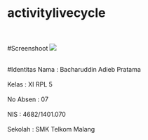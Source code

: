# activitylivecycle
<br><br>
#Screenshoot
<img src="https://cloud.githubusercontent.com/assets/22101214/19221706/ac32cc0c-8e72-11e6-9cc2-0958dc49d14f.PNG"><br><br>

#Identitas
Nama  : Bacharuddin Adieb Pratama<br><br>
Kelas : XI RPL 5<br><br>
No Absen : 07<br><br>
NIS : 4682/1401.070<br><br>
Sekolah : SMK Telkom Malang<br><br>
